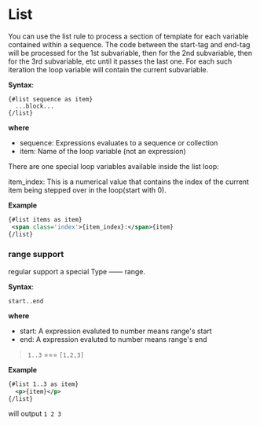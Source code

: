 # List

You can use the list rule to process a section of template for each variable contained within a sequence. The code between the start-tag and end-tag will be processed for the 1st subvariable, then for the 2nd subvariable, then for the 3rd subvariable, etc until it passes the last one. For each such iteration the loop variable will contain the current subvariable.


__Syntax__: 

```
{#list sequence as item}
  ...block...
{/list}

```

__where__

* sequence: Expressions evaluates to a sequence or collection
* item: Name of the loop variable (not an expression)


There are one special loop variables available inside the list loop:

item_index: This is a numerical value that contains the index of the current item being stepped over in the loop(start with 0).


__Example__


```xml
{#list items as item}
 <span class='index'>{item_index}:</span>{item}
{/list}


```


### range support

regular support a special Type —— range.

__Syntax__: 

```
start..end
```

__where__

* start: A expression evaluted to number means range's start
* end:  A expression evaluted to number means range's end


> `1..3` === `[1,2,3]`

__Example__

```xml
{#list 1..3 as item}
  <p>{item}</p>
{/list}
```

will output `1 2 3`




